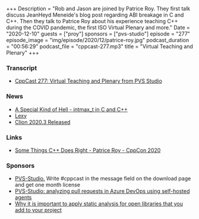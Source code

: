 +++
Description = "Rob and Jason are joined by Patrice Roy. They first talk discuss JeanHeyd Meneide's blog post regarding ABI breakage in C and C++. Then they talk to Patrice Roy about his experience teaching C++ during the COVID pandemic, the first ISO Virtual Plenary and more."
Date = "2020-12-10"
guests = ["proy"]
sponsors = ["pvs-studio"]
episode = "277"
episode_image = "img/episode/2020/12/patrice-roy.jpg"
podcast_duration = "00:56:29"
podcast_file = "cppcast-277.mp3"
title = "Virtual Teaching and Plenary"
+++

### Transcript ###

 - [CppCast 277: Virtual Teaching and Plenary from PVS Studio](https://www.viva64.com/en/b/0806/)

### News ###

 - [A Special Kind of Hell - intmax_t in C and C++](https://thephd.github.io/intmax_t-hell-c++-c)
 - [Lexy](https://github.com/foonathan/lexy)
 - [Clion 2020.3 Released](https://blog.jetbrains.com/clion/2020/12/clion-2020-3-debug-misra-qt/)

### Links ###

 - [Some Things C++ Does Right - Patrice Roy - CppCon 2020](https://www.youtube.com/watch?v=bMSrNBcir4Y)

### Sponsors ###

- [PVS-Studio.](https://www.viva64.com/pvs-download-cppcast-t) Write #cppcast in the message field on the download page and get one month license
- [PVS-Studio: analyzing pull requests in Azure DevOps using self-hosted agents](https://www.viva64.com/pvs-azure-devops)
- [Why it is important to apply static analysis for open libraries that you add to your project](https://www.viva64.com/pvs-open-libraries)